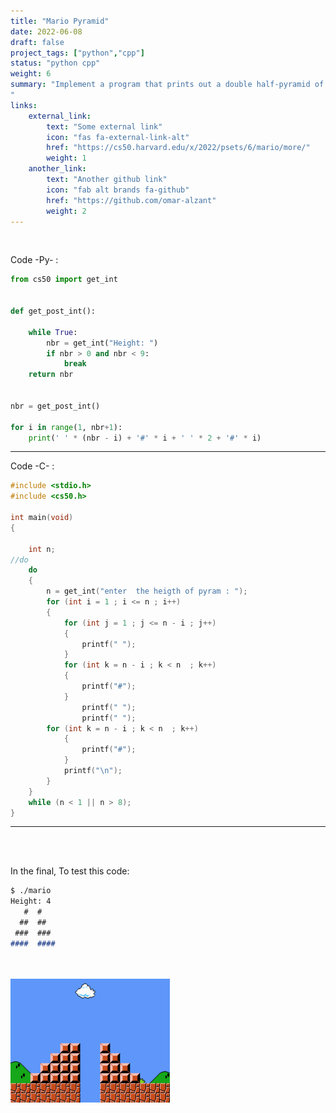 ```yaml
---
title: "Mario Pyramid"
date: 2022-06-08
draft: false
project_tags: ["python","cpp"]
status: "python cpp"
weight: 6
summary: "Implement a program that prints out a double half-pyramid of a specified height, per the below.
"
links:
    external_link:
        text: "Some external link"
        icon: "fas fa-external-link-alt"
        href: "https://cs50.harvard.edu/x/2022/psets/6/mario/more/"
        weight: 1
    another_link:
        text: "Another github link"
        icon: "fab alt brands fa-github"
        href: "https://github.com/omar-alzant"
        weight: 2
---
```



</br>

Code -Py- :

```python
from cs50 import get_int


def get_post_int():

    while True:
        nbr = get_int("Height: ")
        if nbr > 0 and nbr < 9:
            break
    return nbr


nbr = get_post_int()

for i in range(1, nbr+1):
    print(' ' * (nbr - i) + '#' * i + ' ' * 2 + '#' * i)
```

***

Code -C- :

```c
#include <stdio.h>
#include <cs50.h>

int main(void)
{

    int n;
//do
    do
    {
        n = get_int("enter  the heigth of pyram : ");
        for (int i = 1 ; i <= n ; i++)
        {
            for (int j = 1 ; j <= n - i ; j++)
            {
                printf(" ");
            }
            for (int k = n - i ; k < n  ; k++)
            {
                printf("#");
            }
                printf(" ");
                printf(" ");
        for (int k = n - i ; k < n  ; k++)
            {
                printf("#");
            }
            printf("\n");
        }
    }
    while (n < 1 || n > 8);
}

```

***

</br>
</br>


In the final, To test this code:

```markdown
$ ./mario
Height: 4
   #  #
  ##  ##
 ###  ###
####  ####
```

</br>
</br>


<img src="./featured.png" style="max-width: 600px;" />

</br>
</br>


